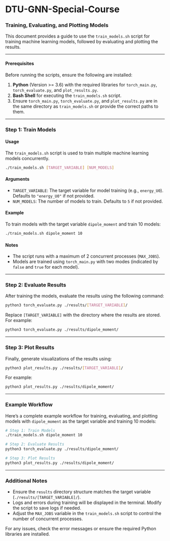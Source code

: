 # DTU-GNN-Special-Course

### Training, Evaluating, and Plotting Models

This document provides a guide to use the `train_models.sh` script for training machine learning models, followed by evaluating and plotting the results.

---

#### Prerequisites
Before running the scripts, ensure the following are installed:
1. **Python** (Version >= 3.6) with the required libraries for `torch_main.py`, `torch_evaluate.py`, and `plot_results.py`.
2. **Bash Shell** for executing the `train_models.sh` script.
3. Ensure `torch_main.py`, `torch_evaluate.py`, and `plot_results.py` are in the same directory as `train_models.sh` or provide the correct paths to them.

---

### Step 1: Train Models

#### Usage

The `train_models.sh` script is used to train multiple machine learning models concurrently.

```bash
./train_models.sh [TARGET_VARIABLE] [NUM_MODELS]
```

#### Arguments
- `TARGET_VARIABLE`: The target variable for model training (e.g., `energy_U0`). Defaults to `"energy_U0"` if not provided.
- `NUM_MODELS`: The number of models to train. Defaults to `5` if not provided.

#### Example
To train models with the target variable `dipole_moment` and train 10 models:
```bash
./train_models.sh dipole_moment 10
```

#### Notes
- The script runs with a maximum of 2 concurrent processes (`MAX_JOBS`).
- Models are trained using `torch_main.py` with two modes (indicated by `false` and `true` for each model).

---

### Step 2: Evaluate Results

After training the models, evaluate the results using the following command:

```bash
python3 torch_evaluate.py ./results/[TARGET_VARIABLE]/
```

Replace `[TARGET_VARIABLE]` with the directory where the results are stored. For example:
```bash
python3 torch_evaluate.py ./results/dipole_moment/
```

---

### Step 3: Plot Results

Finally, generate visualizations of the results using:

```bash
python3 plot_results.py ./results/[TARGET_VARIABLE]/
```

For example:
```bash
python3 plot_results.py ./results/dipole_moment/
```

---

### Example Workflow

Here’s a complete example workflow for training, evaluating, and plotting models with `dipole_moment` as the target variable and training 10 models:

```bash
# Step 1: Train Models
./train_models.sh dipole_moment 10

# Step 2: Evaluate Results
python3 torch_evaluate.py ./results/dipole_moment/

# Step 3: Plot Results
python3 plot_results.py ./results/dipole_moment/
```

---

### Additional Notes
- Ensure the `results` directory structure matches the target variable (`./results/[TARGET_VARIABLE]/`).
- Logs and errors during training will be displayed in the terminal. Modify the script to save logs if needed.
- Adjust the `MAX_JOBS` variable in the `train_models.sh` script to control the number of concurrent processes.

For any issues, check the error messages or ensure the required Python libraries are installed.
